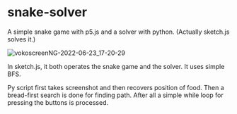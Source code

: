 # snake-solver
A simple snake game with p5.js and a solver with python. (Actually sketch.js solves it.)

![vokoscreenNG-2022-06-23_17-20-29](https://user-images.githubusercontent.com/85784378/175322293-ce42c8cd-37ea-4258-a462-2a44f5fd45b8.gif)


In sketch.js, it both operates the snake game and the solver. It uses simple BFS.

Py script first takes screenshot and then recovers position of food. Then a bread-first search is done for finding path. After all a simple while loop for pressing the buttons is processed.





